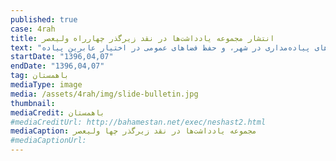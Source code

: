 ```yaml
---
published: true
case: 4rah
title: انتشار مجموعه یادداشت‌‌ها در نقد زیرگذر چهارراه ولیعصر
text: "در مقدمه این مجموعه که توسط باهمستان منتشر شد آمده است: این مجموعه گامی است، هرچند کوچک، در جهت تبیین لزوم تغییر رویکرد مدیریت شهری که توسعه فضاهای زیرسطحی شهر و تسهیل صرف حرکت سواره را در پی دارد، و همچنین نیاز به حرکت به سمت سیاست‌های پیاده‌مداری در شهر، و حفظ فضاهای عمومی در اختیار عابرین پیاده. "
startDate: "1396,04,07"
endDate: "1396,04,07"
tag: باهمستان
mediaType: image
media: /assets/4rah/img/slide-bulletin.jpg
thumbnail:
mediaCredit: باهمستان
#mediaCreditUrl: http://bahamestan.net/exec/neshast2.html
mediaCaption: مجموعه یادداشت‌ها در نقد زیرگذر چها ولیعصر
#mediaCaptionUrl:
---
```

